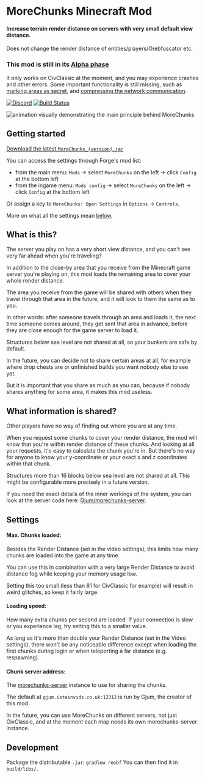 # MoreChunks Minecraft Mod

#### Increase terrain render distance on servers with very small default view distance.

Does not change the render distance of entities/players/Orebfuscator etc.

### This mod is still in its [Alpha phase](https://en.wikipedia.org/wiki/Software_release_life_cycle#Alpha)
It only works on CivClassic at the moment, and you may experience crashes and other errors.
Some important functionality is still missing, such as [marking areas as secret](https://github.com/Gjum/morechunks-forge/issues/3),
and [compressing the network communication](https://github.com/Gjum/morechunks-forge/issues/5).

[![Discord](https://img.shields.io/discord/268769629575315456.svg?colorB=7289DA&label=Discord)](https://discord.gg/FrZQeFr) [![Build Status](https://travis-ci.org/Gjum/morechunks-forge.svg?branch=master)](https://travis-ci.org/Gjum/morechunks-forge)

![animation visually demonstrating the main principle behind MoreChunks](https://cdn.discordapp.com/attachments/378352993717977090/388103623500103680/demo-4.gif)

## Getting started

[Download the latest `MoreChunks_(version).jar`](https://github.com/Gjum/morechunks-forge/releases/latest)

You can access the settings through Forge's mod list:
- from the main menu: `Mods` -> select `MoreChunks` on the left -> click `Config` at the bottom left
- from the ingame menu: `Mods config` -> select `MoreChunks` on the left -> click `Config` at the bottom left

Or assign a key to `MoreChunks: Open Settings` in `Options` -> `Controls`.

More on what all the settings mean [below](#settings).

## What is this?

The server you play on has a very short view distance,
and you can't see very far ahead when you're traveling?

In addition to the close-by area that you receive
from the Minecraft game server you're playing on,
this mod loads the remaining area to cover your whole render distance.

The area you receive from the game will be shared with others
when they travel through that area in the future,
and it will look to them the same as to you.

In other words: after someone travels through an area and loads it,
the next time someone comes around, they get sent that area in advance,
before they are close enough for the game server to load it.

Structures below sea level are not shared at all,
so your bunkers are safe by default.

In the future, you can decide not to share certain areas at all,
for example where drop chests are
or unfinished builds you want nobody else to see yet.

But it is important that you share as much as you can,
because if nobody shares anything for some area, it makes this mod useless.

## What information is shared?

Other players have no way of finding out where you are at any time.

When you request some chunks to cover your render distance,
the mod will know that you're within render distance of these chunks.
And looking at all your requests, it's easy to calculate the chunk you're in.
But there's no way for anyone to know your y-coordinate or your exact x and z coordinates within that chunk.

Structures more than 16 blocks below sea level are not shared at all.
This might be configurable more precisely in a future version.

If you need the exact details of the inner workings of the system,
you can look at the server code here: [Gjum/morechunks-server](https://github.com/Gjum/morechunks-server).

## Settings

#### Max. Chunks loaded:
Besides the Render Distance (set in the video settings),
this limits how many chunks are loaded into the game at any time.

You can use this in combination with a very large Render Distance
to avoid distance fog while keeping your memory usage low.

Setting this too small (less than 81 for CivClassic for example)
will result in weird glitches, so keep it fairly large.

#### Loading speed:
How many extra chunks per second are loaded.
If your connection is slow or you experience lag, try setting this to a smaller value.

As long as it's more than double your Render Distance (set in the Video settings),
there won't be any noticeable difference
except when loading the first chunks during login
or when teleporting a far distance (e.g. respawning).

#### Chunk server address:
The [morechunks-server](https://github.com/Gjum/morechunks-server)
instance to use for sharing the chunks.

The default at `gjum.isteinvids.co.uk:12312` is run by Gjum, the creator of this mod.

In the future, you can use MoreChunks on different servers, not just CivClassic,
and at the moment each map needs its own morechunks-server instance.

## Development

Package the distributable `.jar`: `gradlew reobf`
You can then find it in `build/libs/`.
